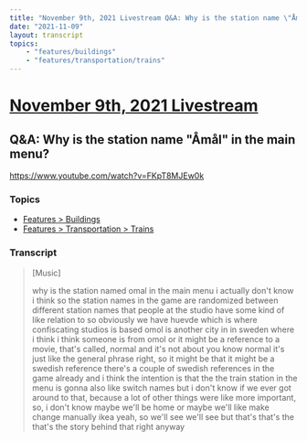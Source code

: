 ```yaml
---
title: "November 9th, 2021 Livestream Q&A: Why is the station name \"Åmål\" in the main menu?"
date: "2021-11-09"
layout: transcript
topics:
    - "features/buildings"
    - "features/transportation/trains"
---
```

# [November 9th, 2021 Livestream](../2021-11-09.md)
## Q&A: Why is the station name "Åmål" in the main menu?
https://www.youtube.com/watch?v=FKpT8MJEw0k

### Topics
* [Features > Buildings](../topics/features/buildings.md)
* [Features > Transportation > Trains](../topics/features/transportation/trains.md)

### Transcript

>
> [Music]
>
> why is the station named omal in the main menu i actually don't know i think so the station names in the game are randomized between different station names that people at the studio have some kind of like relation to so obviously we have huevde which is where confiscating studios is based omol is another city in in sweden where i think i think someone is from omol or it might be a reference to a movie, that's called, normal and it's not about you know normal it's just like the general phrase right, so it might be that it might be a swedish reference there's a couple of swedish references in the game already and i think the intention is that the the train station in the menu is gonna also like switch names but i don't know if we ever got around to that, because a lot of other things were like more important, so, i don't know maybe we'll be home or maybe we'll like make change manually ikea yeah, so we'll see we'll see but that's that's the that's the story behind that right anyway
